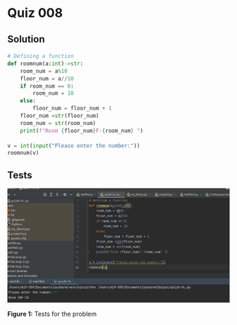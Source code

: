 # Quiz 008
## Solution
```.py
# Defining a function
def roomnum(a:int)->str:
    room_num = a%10
    floor_num = a//10
    if room_num == 0:
        room_num = 10
    else:
        floor_num = floor_num + 1
    floor_num =str(floor_num)
    room_num = str(room_num)
    print(f"Room {floor_num}F-{room_num} ")

v = int(input("Please enter the number:"))
roomnum(v)
```

## Tests
![](https://github.com/thumulakaru/Unit-1/blob/main/Quizes/Quiz%208%20tests.png)

**Figure 1:** Tests for the problem
